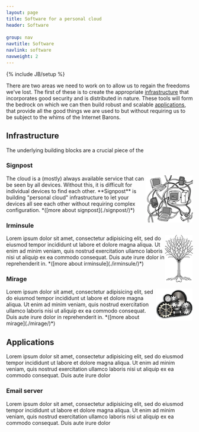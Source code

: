 ```yaml
---
layout: page
title: Software for a personal cloud
header: Software

group: nav
navtitle: Software
navlink: software
navweight: 2
---
```

{% include JB/setup %}

There are two areas we need to work on to allow us to regain the freedoms we've lost.  The first of these is to create the appropriate [infrastructure](#infrastructure) that incorporates good security and is distributed in nature.  These tools will form the bedrock on which we can then build robust and scalable [applications](#applications), that provide all the good things we are used to but without requiring us to be subject to the whims of the Internet Barons.

## Infrastructure

The underlying building blocks are a crucial piece of the 

### Signpost

<img style="float:right;" src="/images/networked-devices-thumb.png">
The cloud is a (mostly) always available service that can be seen by
all devices. Without this, it is difficult for individual devices to
find each other.  **Signpost** is building "personal
cloud" infrastructure to let your devices all see each other without
requiring complex configuration.  
*([more about signpost](./signpost/)*)

### Irminsule

<img style="float:right;"  src="/images/tree_of_digital_life-thumb.png">
Lorem ipsum dolor sit amet, consectetur adipisicing elit, sed do eiusmod tempor incididunt ut labore et dolore magna aliqua. Ut enim ad minim veniam, quis nostrud exercitation ullamco laboris nisi ut aliquip ex ea commodo consequat. Duis aute irure dolor in reprehenderit in.  
*([more about irminsule](./irminsule/)*)

### Mirage

<img style="float:right;" src="/images/gear-cloud-thumb.png">
Lorem ipsum dolor sit amet, consectetur adipisicing elit, sed do eiusmod tempor incididunt ut labore et dolore magna aliqua. Ut enim ad minim veniam, quis nostrud exercitation ullamco laboris nisi ut aliquip ex ea commodo consequat. Duis aute irure dolor in reprehenderit in.  
*([more about mirage](./mirage/)*)

## Applications

Lorem ipsum dolor sit amet, consectetur adipisicing elit, sed do eiusmod tempor incididunt ut labore et dolore magna aliqua. Ut enim ad minim veniam, quis nostrud exercitation ullamco laboris nisi ut aliquip ex ea commodo consequat. Duis aute irure dolor 

### Email server

Lorem ipsum dolor sit amet, consectetur adipisicing elit, sed do eiusmod tempor incididunt ut labore et dolore magna aliqua. Ut enim ad minim veniam, quis nostrud exercitation ullamco laboris nisi ut aliquip ex ea commodo consequat. Duis aute irure dolor 
